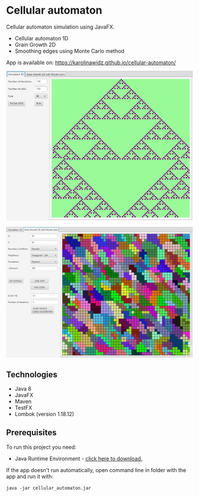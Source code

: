 # Cellular automaton
Cellular automaton simulation using JavaFX. 
- Cellular automaton 1D
- Grain Growth 2D
- Smoothing edges using Monte Carlo method

App is available on: https://karolinawidz.github.io/cellular-automaton/

![CA simulation](./simulation.PNG) 

![CA Grain Growth](./grainGrowth.PNG)

## Technologies
- Java 8
- JavaFX
- Maven
- TestFX
- Lombok (version 1.18.12)

## Prerequisites
  To run this project you need:
  <ul>
    <li>Java Runtime Environment - <a href=https://www.java.com/pl/download/> click here to download.</a></li>
  </ul>
  
  If the app doesn't run automatically, open command line in folder with the app and run it with:
  ```
  java -jar cellular_automaton.jar
  ```
